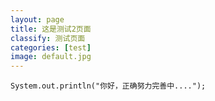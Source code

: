 ```yaml
---
layout: page
title: 这是测试2页面
classify: 测试页面
categories: [test]
image: default.jpg
---
```

`System.out.println("你好，正确努力完善中....");`

